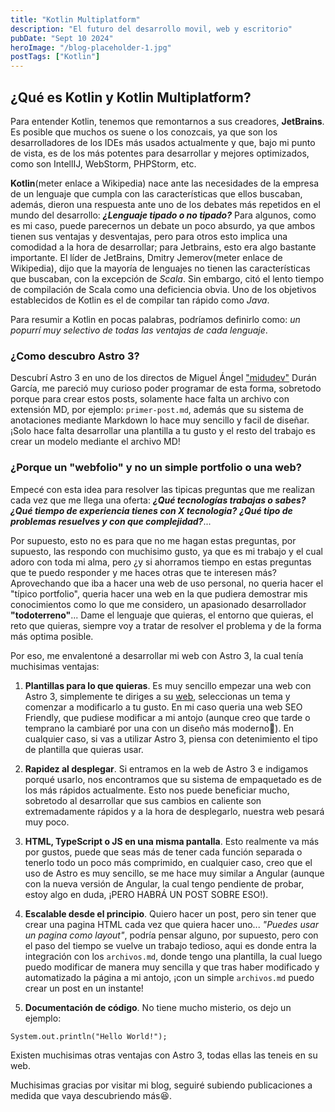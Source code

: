 ```yaml
---
title: "Kotlin Multiplatform"
description: "El futuro del desarrollo movil, web y escritorio"
pubDate: "Sept 10 2024"
heroImage: "/blog-placeholder-1.jpg"
postTags: ["Kotlin"]
---
```


## ¿Qué es Kotlin y Kotlin Multiplatform?

Para entender Kotlin, tenemos que remontarnos a sus creadores, **JetBrains**. Es posible
que muchos os suene o los conozcais, ya que son los desarrolladores de los IDEs
más usados actualmente y que, bajo mi punto de vista, es de los más potentes para
desarrollar y mejores optimizados, como son IntellIJ, WebStorm, PHPStorm, etc.

**Kotlin**(meter enlace a Wikipedia) nace ante las necesidades de la empresa de un lenguaje que cumpla con las características que ellos buscaban, además, dieron una respuesta ante uno de los debates más repetidos en el mundo del desarrollo:
**_¿Lenguaje tipado o no tipado?_** Para algunos, como es mi caso, puede parecernos un debate un poco 
absurdo, ya que ambos tienen sus ventajas y desventajas, pero para otros esto implica una comodidad a la 
hora de desarrollar; para Jetbrains, esto era algo bastante importante. El líder de JetBrains, Dmitry Jemerov(meter enlace de Wikipedia), dijo 
que la mayoría de lenguajes no tienen las características que buscaban, con la excepción de _Scala_. Sin embargo, 
citó el lento tiempo de compilación de Scala como una deficiencia obvia. Uno de los objetivos establecidos de 
Kotlin es el de compilar tan rápido como _Java_.

Para resumir a Kotlin en pocas palabras, podríamos definirlo como: _un popurrí muy selectivo de todas las
ventajas de cada lenguaje_.

### ¿Como descubro Astro 3?

Descubrí Astro 3 en uno de los directos de Miguel Ángel ["midudev"](https://www.youtube.com/@midulive) Durán García,
me pareció muy curioso poder programar de esta forma, sobretodo porque para crear estos posts,
solamente hace falta un archivo con extensión MD, por ejemplo: `primer-post.md`, además que su sistema de anotaciones mediante Markdown
lo hace muy sencillo y facil de diseñar. ¡Solo hace falta desarrollar una plantilla a tu gusto y el resto del trabajo es crear
un modelo mediante el archivo MD!

### ¿Porque un "webfolio" y no un simple portfolio o una web?

Empecé con esta idea para resolver las tipicas preguntas que me realizan cada vez que me llega una oferta: _**¿Qué tecnologías trabajas o sabes?**_
_**¿Qué tiempo de experiencia tienes con X tecnologia?**_ _**¿Qué tipo de problemas resuelves y con que complejidad?**_...

Por supuesto, esto no es para que no me hagan estas preguntas, por supuesto, las respondo con muchisimo gusto, ya que es mi trabajo
y el cual adoro con toda mi alma, pero ¿y si ahorramos tiempo en estas preguntas que te puedo responder y me haces otras que te interesen más?
Aprovechando que iba a hacer una web de uso personal, no queria hacer el "típico portfolio", queria hacer una web en la que pudiera demostrar
mis conocimientos como lo que me considero, un apasionado desarrollador **"todoterreno"**... Dame el lenguaje que quieras, el entorno que quieras,
el reto que quieras, siempre voy a tratar de resolver el problema y de la forma más optima posible.

Por eso, me envalentoné a desarrollar mi web con Astro 3, la cual tenía muchisimas ventajas:

1. **Plantillas para lo que quieras**. Es muy sencillo empezar una web con Astro 3, simplemente te diriges a su [web](https://astro.build), seleccionas
   un tema y comenzar a modificarlo a tu gusto. En mi caso queria una web SEO Friendly, que pudiese modificar a mi antojo (aunque creo que tarde o temprano la
   cambiaré por una con un diseño más moderno😬). En cualquier caso, si vas a utilizar Astro 3, piensa con detenimiento el tipo de plantilla que quieras usar.

2. **Rapidez al desplegar**. Si entramos en la web de Astro 3 e indigamos porqué usarlo, nos encontramos que su sistema de empaquetado es de los más rápidos
   actualmente. Esto nos puede beneficiar mucho, sobretodo al desarrollar que sus cambios en caliente son extremadamente rápidos y a la hora de desplegarlo, nuestra
   web pesará muy poco.

3. **HTML, TypeScript o JS en una misma pantalla**. Esto realmente va más por gustos, puede que seas más de tener cada función separada o tenerlo todo un poco más comprimido,
   en cualquier caso, creo que el uso de Astro es muy sencillo, se me hace muy similar a Angular (aunque con la nueva versión de Angular, la cual tengo pendiente de probar,
   estoy algo en duda, ¡PERO HABRÁ UN POST SOBRE ESO!).

4. **Escalable desde el principio**. Quiero hacer un post, pero sin tener que crear una pagina HTML cada vez que quiera hacer uno... _"Puedes usar un pagina como layout"_,
   podría pensar alguno, por supuesto, pero con el paso del tiempo se vuelve un trabajo tedioso, aqui es donde entra la integración con los `archivos.md`, donde tengo
   una plantilla, la cual luego puedo modificar de manera muy sencilla y que tras haber modificado y automatizado la página a mi antojo, ¡con un simple `archivos.md` puedo crear
   un post en un instante!

5. **Documentación de código**. No tiene mucho misterio, os dejo un ejemplo:

```markdown
System.out.println("Hello World!");
```

Existen muchisimas otras ventajas con Astro 3, todas ellas las teneis en su web.

Muchisimas gracias por visitar mi blog, seguiré subiendo publicaciones a medida que vaya descubriendo más😆.
